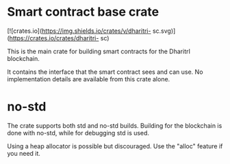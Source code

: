 # Smart contract base crate

[![crates.io](https://img.shields.io/crates/v/dharitri-
sc.svg)](https://crates.io/crates/dharitri-
sc) 

This is the main crate for building smart contracts for the DharitrI blockchain.

It contains the interface that the smart contract sees and can use. No implementation details are available from this crate alone.

# no-std

The crate supports both std and no-std builds. Building for the blockchain is done with no-std, while for debugging std is used.

Using a heap allocator is possible but discouraged. Use the "alloc" feature if you need it.
